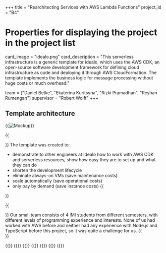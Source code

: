 +++
title = "Rearchitecting Services with AWS Lambda Functions"
project_id = "B4"

# Properties for displaying the project in the project list
card_image = "idealo.png"
card_description = "This serverless infrastructure is a generic template for idealo, which uses the AWS CDK, an open-source software development framework for defining cloud infrastructure as code and deploying it through AWS CloudFormation. The template implements the business logic for message processing without huge costs or much overhead." 

team = ["Daniel Betke", "Ekaterina Kuritsyna", "Rizki Pramadhan", "Reyhan Rumengan"]
supervisor = "Robert Wolff"
+++


## Template architecture
{{<image src="diagram.png" alt="Mockup" >}}


{{<section title="Our Goal">}}
The template was created to:
- demonstrate to other engineers at idealo how to work with AWS CDK and serverless resources, show how easy they are to set up and what they can do
- shorten the development lifecycle 
- eliminate always-on VMs (save maintenance costs)
- scale automatically (save operational costs)
- only pay by demand (save instance costs)
{{</section>}}


{{<section title="The team">}}
Our small team consists of 4 IMI students from different semesters, with different levels of programming experience and interests. None of us had worked with AWS before and neither had any experience with Node.js and TypeScript before this project, so it was quite a challenge for us.
{{</section>}}



{{<gallery>}}
{{<team-member image="Daniel.png" name="Daniel">}}
{{<team-member image="Katja.png" name="Ekaterina">}}
{{<team-member image="Reyhan.png" name="Reyhan">}}
{{<team-member image="Rizki.png" name="Rizki">}}
{{<team-member image="Robert.png" name="Robert">}}
{{</gallery>}}
